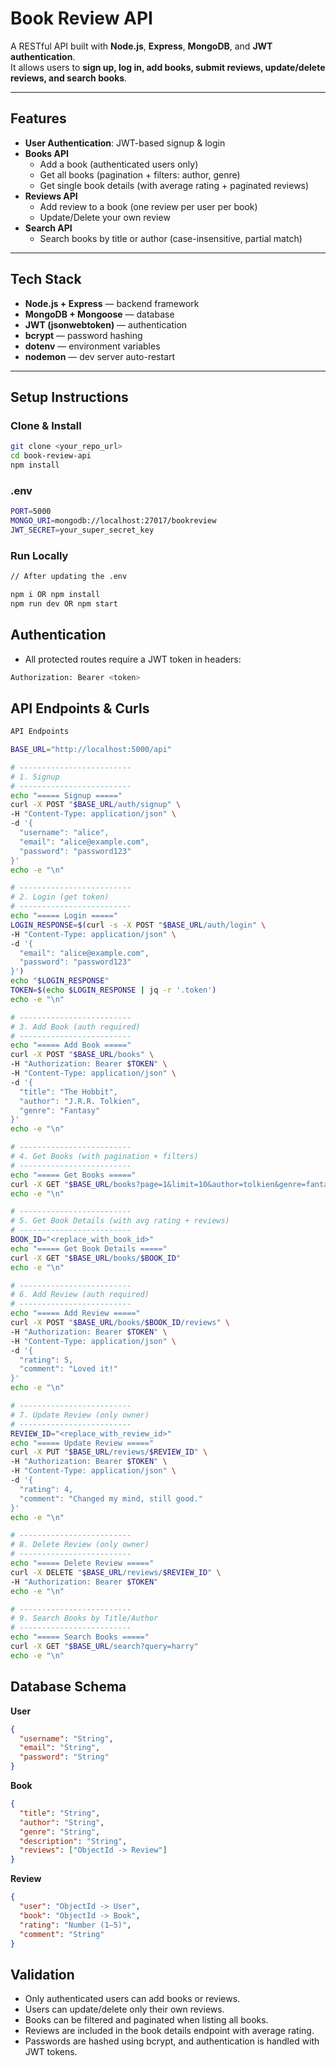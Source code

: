 # Book Review API

A RESTful API built with **Node.js**, **Express**, **MongoDB**, and **JWT authentication**.  
It allows users to **sign up, log in, add books, submit reviews, update/delete reviews, and search books**.

---

## Features

- **User Authentication**: JWT-based signup & login
- **Books API**
  - Add a book (authenticated users only)
  - Get all books (pagination + filters: author, genre)
  - Get single book details (with average rating + paginated reviews)
- **Reviews API**
  - Add review to a book (one review per user per book)
  - Update/Delete your own review
- **Search API**
  - Search books by title or author (case-insensitive, partial match)

---

## Tech Stack

- **Node.js + Express** — backend framework  
- **MongoDB + Mongoose** — database  
- **JWT (jsonwebtoken)** — authentication  
- **bcrypt** — password hashing  
- **dotenv** — environment variables  
- **nodemon** — dev server auto-restart  

---

## Setup Instructions

### Clone & Install

```bash
git clone <your_repo_url>
cd book-review-api
npm install
```
### .env

```bash
PORT=5000
MONGO_URI=mongodb://localhost:27017/bookreview
JWT_SECRET=your_super_secret_key
```

### Run Locally

```bash
// After updating the .env

npm i OR npm install
npm run dev OR npm start
```

## Authentication
- All protected routes require a JWT token in headers:
```bash
Authorization: Bearer <token>
```

## API Endpoints & Curls

```bash
API Endpoints

BASE_URL="http://localhost:5000/api"

# -------------------------
# 1. Signup
# -------------------------
echo "===== Signup ====="
curl -X POST "$BASE_URL/auth/signup" \
-H "Content-Type: application/json" \
-d '{
  "username": "alice",
  "email": "alice@example.com",
  "password": "password123"
}'
echo -e "\n"

# -------------------------
# 2. Login (get token)
# -------------------------
echo "===== Login ====="
LOGIN_RESPONSE=$(curl -s -X POST "$BASE_URL/auth/login" \
-H "Content-Type: application/json" \
-d '{
  "email": "alice@example.com",
  "password": "password123"
}')
echo "$LOGIN_RESPONSE"
TOKEN=$(echo $LOGIN_RESPONSE | jq -r '.token')
echo -e "\n"

# -------------------------
# 3. Add Book (auth required)
# -------------------------
echo "===== Add Book ====="
curl -X POST "$BASE_URL/books" \
-H "Authorization: Bearer $TOKEN" \
-H "Content-Type: application/json" \
-d '{
  "title": "The Hobbit",
  "author": "J.R.R. Tolkien",
  "genre": "Fantasy"
}'
echo -e "\n"

# -------------------------
# 4. Get Books (with pagination + filters)
# -------------------------
echo "===== Get Books ====="
curl -X GET "$BASE_URL/books?page=1&limit=10&author=tolkien&genre=fantasy"
echo -e "\n"

# -------------------------
# 5. Get Book Details (with avg rating + reviews)
# -------------------------
BOOK_ID="<replace_with_book_id>"
echo "===== Get Book Details ====="
curl -X GET "$BASE_URL/books/$BOOK_ID"
echo -e "\n"

# -------------------------
# 6. Add Review (auth required)
# -------------------------
echo "===== Add Review ====="
curl -X POST "$BASE_URL/books/$BOOK_ID/reviews" \
-H "Authorization: Bearer $TOKEN" \
-H "Content-Type: application/json" \
-d '{
  "rating": 5,
  "comment": "Loved it!"
}'
echo -e "\n"

# -------------------------
# 7. Update Review (only owner)
# -------------------------
REVIEW_ID="<replace_with_review_id>"
echo "===== Update Review ====="
curl -X PUT "$BASE_URL/reviews/$REVIEW_ID" \
-H "Authorization: Bearer $TOKEN" \
-H "Content-Type: application/json" \
-d '{
  "rating": 4,
  "comment": "Changed my mind, still good."
}'
echo -e "\n"

# -------------------------
# 8. Delete Review (only owner)
# -------------------------
echo "===== Delete Review ====="
curl -X DELETE "$BASE_URL/reviews/$REVIEW_ID" \
-H "Authorization: Bearer $TOKEN"
echo -e "\n"

# -------------------------
# 9. Search Books by Title/Author
# -------------------------
echo "===== Search Books ====="
curl -X GET "$BASE_URL/search?query=harry"
echo -e "\n"
```

## Database Schema

**User**

```json
{
  "username": "String",
  "email": "String",
  "password": "String"
}
```

**Book**

```json
{
  "title": "String",
  "author": "String",
  "genre": "String",
  "description": "String",
  "reviews": ["ObjectId -> Review"]
}
```

**Review**

```json
{
  "user": "ObjectId -> User",
  "book": "ObjectId -> Book",
  "rating": "Number (1–5)",
  "comment": "String"
}

```

## Validation

- Only authenticated users can add books or reviews.
- Users can update/delete only their own reviews.
- Books can be filtered and paginated when listing all books.
- Reviews are included in the book details endpoint with average rating.
- Passwords are hashed using bcrypt, and authentication is handled with JWT tokens.
  


